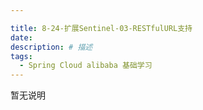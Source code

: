```yaml
---

title: 8-24-扩展Sentinel-03-RESTfulURL支持
date: 
description: # 描述
tags: 
  - Spring Cloud alibaba 基础学习
---
```


暂无说明

<!-- more -->


